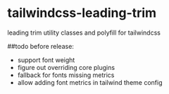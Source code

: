# tailwindcss-leading-trim
leading trim utility classes and polyfill for tailwindcss

##todo before release:

- support font weight
- figure out overriding core plugins
- fallback for fonts missing metrics
- allow adding font metrics in tailwind theme config